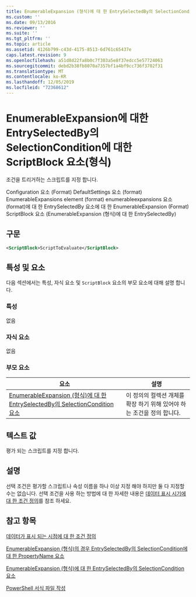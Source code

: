 ```yaml
---
title: EnumerableExpansion (형식)에 대 한 EntrySelectedBy의 SelectionCondition 요소 Microsoft Docs
ms.custom: ''
ms.date: 09/13/2016
ms.reviewer: ''
ms.suite: ''
ms.tgt_pltfrm: ''
ms.topic: article
ms.assetid: 4126b799-c43d-4175-8513-6d761c65437e
caps.latest.revision: 9
ms.openlocfilehash: a51d8d22fa8b0c7f303a5e8f37edcc5e57724063
ms.sourcegitcommit: debd2b38fb8070a7357bf1a4bf9cc736f3702f31
ms.translationtype: MT
ms.contentlocale: ko-KR
ms.lasthandoff: 12/05/2019
ms.locfileid: "72368612"
---
```

# <a name="scriptblock-element-for-selectioncondition-for-entryselectedby-for-enumerableexpansion-format"></a>EnumerableExpansion에 대한 EntrySelectedBy의 SelectionCondition에 대한 ScriptBlock 요소(형식)

조건을 트리거하는 스크립트를 지정 합니다.

Configuration 요소 (Format) DefaultSettings 요소 (format) EnumerableExpansions element (format) enumerableexpansions 요소 (format)에 대 한 EntrySelectedBy 요소에 대 한 EnumerableExpansion (Format) ScriptBlock 요소 (EnumerableExpansion (형식)에 대 한 EntrySelectedBy)

## <a name="syntax"></a>구문

```xml
<ScriptBlock>ScriptToEvaluate</ScriptBlock>
```

## <a name="attributes-and-elements"></a>특성 및 요소

다음 섹션에서는 특성, 자식 요소 및 `ScriptBlock` 요소의 부모 요소에 대해 설명 합니다.

### <a name="attributes"></a>특성

없음

### <a name="child-elements"></a>자식 요소

없음

### <a name="parent-elements"></a>부모 요소

|요소|설명|
|-------------|-----------------|
|[EnumerableExpansion (형식)에 대 한 EntrySelectedBy의 SelectionCondition 요소](./selectioncondition-element-for-entryselectedby-for-enumerableexpansion-format.md)|이 정의의 컬렉션 개체를 확장 하기 위해 있어야 하는 조건을 정의 합니다.|

## <a name="text-value"></a>텍스트 값

평가 되는 스크립트를 지정 합니다.

## <a name="remarks"></a>설명

선택 조건은 평가할 스크립트나 속성 이름을 하나 이상 지정 해야 하지만 둘 다 지정할 수는 없습니다. 선택 조건을 사용 하는 방법에 대 한 자세한 내용은 [데이터 표시 시기에 대 한 조건 정의](./defining-conditions-for-displaying-data.md)를 참조 하세요.

## <a name="see-also"></a>참고 항목

[데이터가 표시 되는 시점에 대 한 조건 정의](./defining-conditions-for-displaying-data.md)

[EnumerableExpansion (형식)의 경우 EntrySelectedBy의 SelectionCondition에 대 한 PropertyName 요소](./propertyname-element-for-selectioncondition-for-entryselectedby-for-enumerableexpansion-format.md)

[EnumerableExpansion (형식)에 대 한 EntrySelectedBy의 SelectionCondition 요소](./selectioncondition-element-for-entryselectedby-for-enumerableexpansion-format.md)

[PowerShell 서식 파일 작성](./writing-a-powershell-formatting-file.md)
